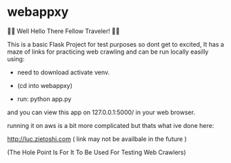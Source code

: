 # webappxy


🏴‍☠️ Well Hello There Fellow Traveler! 🏴‍☠️

This is a basic Flask Project for test purposes so dont get to excited,
It has a maze of links for practicing web crawling and can be run locally easilly using:

- need to download activate venv.
  
- (cd into webappxy)

- run:
        python app.py 
 
and you can view this app on 127.0.0.1:5000/ in your web browser. 

running it on aws is a bit more complicated but thats what ive done here:

http://luc.zietoshi.com ( link may not be availbale in the future )

(The Hole Point Is For It To Be Used For Testing Web Crawlers)

